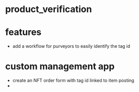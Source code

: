 # product_verification

# features

- add a workflow for purveyors to easily identify the tag id


# custom management app
- create an NFT order form with tag id linked to item posting
- 
